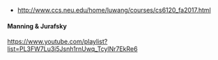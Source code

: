 * http://www.ccs.neu.edu/home/luwang/courses/cs6120_fa2017.html

####  Manning & Jurafsky
https://www.youtube.com/playlist?list=PL3FW7Lu3i5Jsnh1rnUwq_TcylNr7EkRe6
